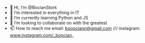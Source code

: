 - 👋 Hi, I’m @BocianStork
- 👀 I’m interested in everything in IT 
- 🌱 I’m currently learning Python and JS 
- 💞️ I’m looking to collaborate on with the greatest 
- 📫 How to reach me email: booociann@gmail.com /// instagram: www.instagram.com/_boocian_


